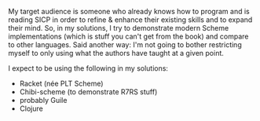 My target audience is someone who already knows how to program and is
reading SICP in order to refine & enhance their existing skills and to
expand their mind. So, in my solutions, I try to demonstrate modern
Scheme implementations (which is stuff you can't get from the book)
and compare to other languages. Said another way: I'm not going to
bother restricting myself to only using what the authors have taught
at a given point.

I expect to be using the following in my solutions:

- Racket (née PLT Scheme)
- Chibi-scheme (to demonstrate R7RS stuff)
- probably Guile
- Clojure
